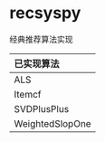 # recsyspy
经典推荐算法实现

| 已实现算法 |
| :-------- |
| ALS  |
| Itemcf     |
| SVDPlusPlus|
| WeightedSlopOne|
